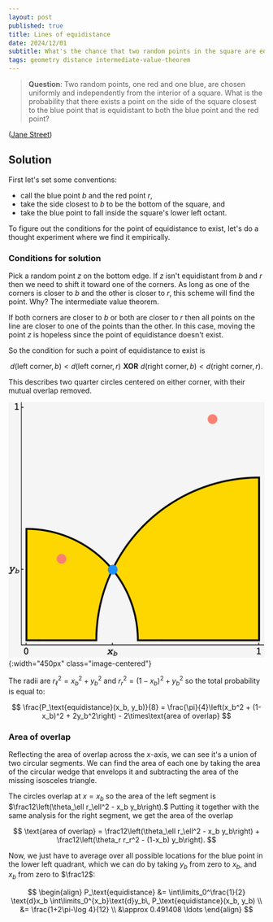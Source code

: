 ```yaml
---
layout: post
published: true
title: Lines of equidistance
date: 2024/12/01
subtitle: What's the chance that two random points in the square are equidistant from some random point on the side that's closest to one of them?
tags: geometry distance intermediate-value-theorem
---
```


>**Question**: Two random points, one red and one blue, are chosen uniformly and independently from the interior of a square. What is the probability that there exists a point on the side of the square closest to the blue point that is equidistant to both the blue point and the red point?

<!--more-->

([Jane Street](https://www.janestreet.com/puzzles/beside-the-point-index/))

## Solution

First let's set some conventions:

- call the blue point $b$ and the red point $r$,
- take the side closest to $b$ to be the bottom of the square, and
- take the blue point to fall inside the square's lower left octant.

To figure out the conditions for the point of equidistance to exist, let's do a thought experiment where we find it empirically. 

### Conditions for solution

Pick a random point $z$ on the bottom edge. If $z$ isn't equidistant from $b$ and $r$ then we need to shift it toward one of the corners. As long as one of the corners is closer to $b$ and the other is closer to $r$, this scheme will find the point. Why? The intermediate value theorem. 

If both corners are closer to $b$ or both are closer to $r$ then all points on the line are closer to one of the points than the other. In this case, moving the point $z$ is hopeless since the point of equidistance doesn't exist.

So the condition for such a point of equidistance to exist is 

$$ d(\text{left corner}, b) < d(\text{left corner},r)\,\, \mathbf{XOR}\,\,  d(\text{right corner},b) < d(\text{right corner},r). $$

<!-- Putting this to symbols, we get:

$$ x_r^2 + y_r^2 < x_b^2 + y_b^2 \,\,\mathbf{XOR}\,\, (x_r-1)^2 + y_r^2 < (x_b-1)^2 + y_b^2. $$ -->

This describes two quarter circles centered on either corner, with their mutual overlap removed. 

![](/img/2024-12-01-region-plot.png){:width="450px" class="image-centered"}

The radii are $r_\ell^2 = x_b^2 + y_b^2$ and $r_r^2 = (1-x_b)^2 + y_b^2$ so the total probability is equal to:

$$ \frac{P_\text{equidistance}(x_b, y_b)}{8} = \frac{\pi}{4}\left(x_b^2 + (1-x_b)^2 + 2y_b^2\right) - 2\times\text{area of overlap} $$

### Area of overlap

Reflecting the area of overlap across the $x$-axis, we can see it's a union of two circular segments. We can find the area of each one by taking the area of the circular wedge that envelops it and subtracting the area of the missing isosceles triangle. 

The circles overlap at $x = x_b$ so the area of the left segment is $\frac12\left(\theta_\ell r_\ell^2 - x_b y_b\right).$ Putting it together with the same analysis for the right segment, we get the area of the overlap

$$ \text{area of overlap} = \frac12\left(\theta_\ell r_\ell^2 - x_b y_b\right) + \frac12\left(\theta_r r_r^2 - (1-x_b) y_b\right). $$ 

<!-- and the total probability that a random red point has a line of equidistance with the blue point is 

$$ P_\text{equidistance}(x_b, y_b) = 8\left(\frac{\pi}{4}\left[{r_\ell}^2 + r_r^2\right] - \left[\frac12\left(\theta_\ell {r_\ell}^2 - x_b y_b\right) + \frac12\left(\theta_r r_r^2 - (1-x_b) y_b\right)\right]\right). $$ -->

Now, we just have to average over all possible locations for the blue point in the lower left quadrant, which we can do by taking $y_b$ from zero to $x_b,$ and $x_b$ from zero to $\frac12$:

$$ 
  \begin{align}
    P_\text{equidistance} &= \int\limits_0^\frac{1}{2} \text{d}x_b \int\limits_0^{x_b}\text{d}y_b\, P_\text{equidistance}(x_b, y_b) \\
                          &= \frac{1+2\pi-\log 4}{12} \\
                          &\approx 0.491408 \ldots 
   \end{align} 
$$


<br>
